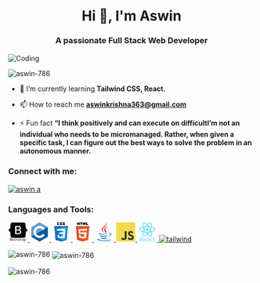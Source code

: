 <h1 align="center">Hi 👋, I'm Aswin</h1>
<h3 align="center">A passionate Full Stack Web Developer</h3>
<img align="center"" alt="Coding" width="800" height="400" src="https://miro.medium.com/max/720/0*7Q3yvSIv_t0ioJ-Z.gif">
<p align="left"> <img src="https://komarev.com/ghpvc/?username=aswin-786&label=Profile%20views&color=0e75b6&style=flat" alt="aswin-786" /> </p>


- 🌱 I’m currently learning **Tailwind CSS, React.**

- 📫 How to reach me **aswinkrishna363@gmail.com**

- ⚡ Fun fact **“I think positively and can execute on difficultI’m not an individual who needs to be micromanaged. Rather, when given a specific task, I can figure out the best ways to solve the problem in an autonomous manner.**

<h3 align="left">Connect with me:</h3>
<p align="left">
<a href="https://linkedin.com/in/aswin a" target="blank"><img align="center" src="https://raw.githubusercontent.com/rahuldkjain/github-profile-readme-generator/master/src/images/icons/Social/linked-in-alt.svg" alt="aswin a" height="30" width="40" /></a>
</p>

<h3 align="left">Languages and Tools:</h3>
<p align="left"> <a href="https://getbootstrap.com" target="_blank" rel="noreferrer"> <img src="https://raw.githubusercontent.com/devicons/devicon/master/icons/bootstrap/bootstrap-plain-wordmark.svg" alt="bootstrap" width="40" height="40"/> </a> <a href="https://www.cprogramming.com/" target="_blank" rel="noreferrer"> <img src="https://raw.githubusercontent.com/devicons/devicon/master/icons/c/c-original.svg" alt="c" width="40" height="40"/> </a> <a href="https://www.w3schools.com/css/" target="_blank" rel="noreferrer"> <img src="https://raw.githubusercontent.com/devicons/devicon/master/icons/css3/css3-original-wordmark.svg" alt="css3" width="40" height="40"/> </a> <a href="https://www.w3.org/html/" target="_blank" rel="noreferrer"> <img src="https://raw.githubusercontent.com/devicons/devicon/master/icons/html5/html5-original-wordmark.svg" alt="html5" width="40" height="40"/> </a> <a href="https://www.java.com" target="_blank" rel="noreferrer"> <img src="https://raw.githubusercontent.com/devicons/devicon/master/icons/java/java-original.svg" alt="java" width="40" height="40"/> </a> <a href="https://developer.mozilla.org/en-US/docs/Web/JavaScript" target="_blank" rel="noreferrer"> <img src="https://raw.githubusercontent.com/devicons/devicon/master/icons/javascript/javascript-original.svg" alt="javascript" width="40" height="40"/> </a> <a href="https://reactjs.org/" target="_blank" rel="noreferrer"> <img src="https://raw.githubusercontent.com/devicons/devicon/master/icons/react/react-original-wordmark.svg" alt="react" width="40" height="40"/> </a> <a href="https://tailwindcss.com/" target="_blank" rel="noreferrer"> <img src="https://www.vectorlogo.zone/logos/tailwindcss/tailwindcss-icon.svg" alt="tailwind" width="40" height="40"/> </a> </p>

<p><img align="left" src="https://github-readme-stats.vercel.app/api/top-langs?username=aswin-786&show_icons=true&locale=en&layout=compact" alt="aswin-786" /></p>

<p>&nbsp;<img align="center" src="https://github-readme-stats.vercel.app/api?username=aswin-786&show_icons=true&locale=en" alt="aswin-786" /></p>

<p><img align="center" src="https://github-readme-streak-stats.herokuapp.com/?user=aswin-786&" alt="aswin-786" /></p>
